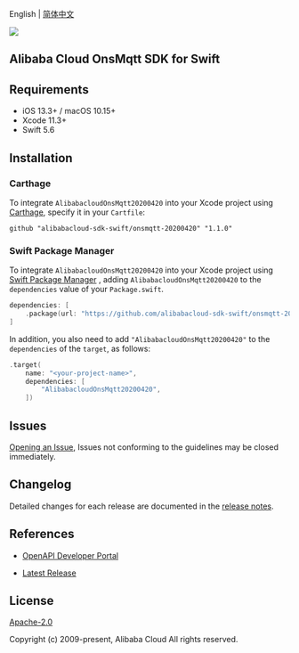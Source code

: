 English | [简体中文](README-CN.md)

![](https://aliyunsdk-pages.alicdn.com/icons/AlibabaCloud.svg)

## Alibaba Cloud OnsMqtt SDK for Swift

## Requirements

- iOS 13.3+ / macOS 10.15+
- Xcode 11.3+
- Swift 5.6

## Installation

### Carthage

To integrate `AlibabacloudOnsMqtt20200420` into your Xcode project using [Carthage](https://github.com/Carthage/Carthage), specify it in your `Cartfile`:

```ogdl
github "alibabacloud-sdk-swift/onsmqtt-20200420" "1.1.0"
```

### Swift Package Manager

To integrate `AlibabacloudOnsMqtt20200420` into your Xcode project using [Swift Package Manager](https://swift.org/package-manager/) , adding `AlibabacloudOnsMqtt20200420` to the `dependencies` value of your `Package.swift`.

```swift
dependencies: [
    .package(url: "https://github.com/alibabacloud-sdk-swift/onsmqtt-20200420.git", from: "1.1.0")
]
```

In addition, you also need to add `"AlibabacloudOnsMqtt20200420"` to the `dependencies` of the `target`, as follows:

```swift
.target(
    name: "<your-project-name>",
    dependencies: [
        "AlibabacloudOnsMqtt20200420",
    ])
```

## Issues

[Opening an Issue](https://github.com/alibabacloud-sdk-swift/onsmqtt-20200420/issues/new), Issues not conforming to the guidelines may be closed immediately.

## Changelog

Detailed changes for each release are documented in the [release notes](./ChangeLog.txt).

## References

* [OpenAPI Developer Portal](https://next.api.alibabacloud.com/home)
- [Latest Release](https://github.com/alibabacloud-sdk-swift/onsmqtt-20200420)

## License

[Apache-2.0](http://www.apache.org/licenses/LICENSE-2.0)

Copyright (c) 2009-present, Alibaba Cloud All rights reserved.

